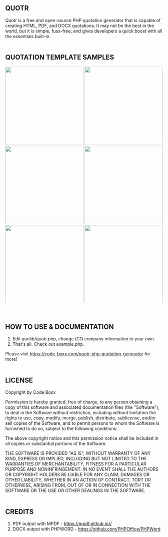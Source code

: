 ## QUOTR
Quotr is a free and open-source PHP quotation generator that is capable of creating HTML, PDF, and DOCX quotations. It may not be the best in the world, but it is simple, fuss-free, and gives developers a quick boost with all the essentials built-in.
<br><br>


## QUOTATION TEMPLATE SAMPLES
<p float="left">
  <img width="250" style="inline-block" src="https://code-boxx.com/wp-content/uploads/2021/11/illus-quotr-1.png">
  <img width="250" style="inline-block" src="https://code-boxx.com/wp-content/uploads/2021/11/illus-quotr-2.png">
  <img width="250" style="inline-block" src="https://code-boxx.com/wp-content/uploads/2021/11/illus-quotr-3.png">
  <img width="250" style="inline-block" src="https://code-boxx.com/wp-content/uploads/2021/11/illus-quotr-4.png">
  <img width="250" style="inline-block" src="https://code-boxx.com/wp-content/uploads/2021/11/illus-quotr-5.png">
  <img width="250" style="inline-block" src="https://code-boxx.com/wp-content/uploads/2021/11/illus-quotr-6.png">
</p><br>


## HOW TO USE & DOCUMENTATION
1) Edit quolib/quotr.php, change (C1) company information to your own.
2) That's all. Check out example.php.

Please visit https://code-boxx.com/quotr-php-quotation-generator for more!
<br><br>


## LICENSE
Copyright by Code Boxx

Permission is hereby granted, free of charge, to any person obtaining a copy
of this software and associated documentation files (the "Software"), to deal
in the Software without restriction, including without limitation the rights
to use, copy, modify, merge, publish, distribute, sublicense, and/or sell
copies of the Software, and to permit persons to whom the Software is
furnished to do so, subject to the following conditions:

The above copyright notice and this permission notice shall be included in all
copies or substantial portions of the Software.

THE SOFTWARE IS PROVIDED "AS IS", WITHOUT WARRANTY OF ANY KIND, EXPRESS OR
IMPLIED, INCLUDING BUT NOT LIMITED TO THE WARRANTIES OF MERCHANTABILITY,
FITNESS FOR A PARTICULAR PURPOSE AND NONINFRINGEMENT. IN NO EVENT SHALL THE
AUTHORS OR COPYRIGHT HOLDERS BE LIABLE FOR ANY CLAIM, DAMAGES OR OTHER
LIABILITY, WHETHER IN AN ACTION OF CONTRACT, TORT OR OTHERWISE, ARISING FROM,
OUT OF OR IN CONNECTION WITH THE SOFTWARE OR THE USE OR OTHER DEALINGS IN THE
SOFTWARE.
<br><br>

## CREDITS
1) PDF output with MPDF - https://mpdf.github.io//
2) DOCX output with PHPWORD - https://github.com/PHPOffice/PHPWord

